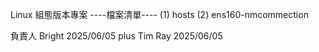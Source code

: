 Linux 組態版本專案
----檔案清單----
(1) hosts
(2) ens160-nmcommection

負責人 Bright 2025/06/05
plus Tim Ray 2025/06/05
